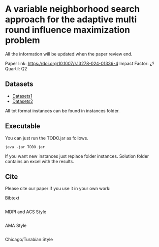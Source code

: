 # A variable neighborhood search approach for the adaptive multi round influence maximization problem

All the information will be updated when the paper review end.

Paper link: <https://doi.org/10.1007/s13278-024-01336-4>
Impact Factor: ¿? 
Quartil: Q2

## Datasets

* [Datasets1](#)
* [Datasets2](#)


All txt format instances can be found in instances folder.

## Executable

You can just run the TODO.jar as follows.

```
java -jar TODO.jar
```

If you want new instances just replace folder instances.
Solution folder contains an excel with the results.

## Cite

Please cite our paper if you use it in your own work:

Bibtext
```
```

MDPI and ACS Style
```
```

AMA Style
```
```

Chicago/Turabian Style
```
```